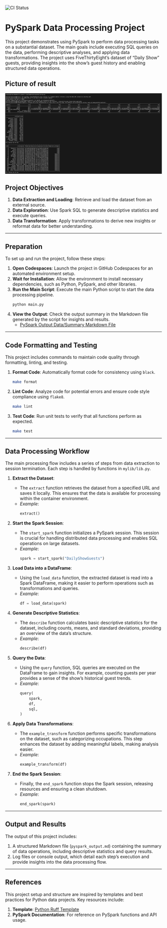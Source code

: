 ![CI Status](https://github.com/YitaoS/ids706_pyspark/actions/workflows/cicd.yml/badge.svg)
# PySpark Data Processing Project

This project demonstrates using PySpark to perform data processing tasks on a substantial dataset. The main goals include executing SQL queries on the data, performing descriptive analyses, and applying data transformations. The project uses FiveThirtyEight’s dataset of “Daily Show” guests, providing insights into the show’s guest history and enabling structured data operations.

## Picture of result
![alt text](image.png)

## Project Objectives

1. **Data Extraction and Loading**: Retrieve and load the dataset from an external source.
2. **Data Exploration**: Use Spark SQL to generate descriptive statistics and execute queries.
3. **Data Transformation**: Apply transformations to derive new insights or reformat data for better understanding.

---

## Preparation

To set up and run the project, follow these steps:

1. **Open Codespaces**: Launch the project in GitHub Codespaces for an automated environment setup.
2. **Wait for Installation**: Allow the environment to install necessary dependencies, such as Python, PySpark, and other libraries.
3. **Run the Main Script**: Execute the main Python script to start the data processing pipeline.
   ```bash
   python main.py
   ```
4. **View the Output**: Check the output summary in the Markdown file generated by the script for insights and results.
   - [PySpark Output Data/Summary Markdown File](pyspark_output.md)

---

## Code Formatting and Testing

This project includes commands to maintain code quality through formatting, linting, and testing.

1. **Format Code**: Automatically format code for consistency using `black`.
   ```bash
   make format
   ```
2. **Lint Code**: Analyze code for potential errors and ensure code style compliance using `flake8`.
   ```bash
   make lint
   ```
3. **Test Code**: Run unit tests to verify that all functions perform as expected.
   ```bash
   make test
   ```

---

## Data Processing Workflow

The main processing flow includes a series of steps from data extraction to session termination. Each step is handled by functions in `mylib/lib.py`.

1. **Extract the Dataset**: 
   - The `extract` function retrieves the dataset from a specified URL and saves it locally. This ensures that the data is available for processing within the container environment.
   - *Example*:
     ```python
     extract()
     ```

2. **Start the Spark Session**: 
   - The `start_spark` function initializes a PySpark session. This session is crucial for handling distributed data processing and enables SQL operations on large datasets.
   - *Example*:
     ```python
     spark = start_spark("DailyShowGuests")
     ```

3. **Load Data into a DataFrame**: 
   - Using the `load_data` function, the extracted dataset is read into a Spark DataFrame, making it easier to perform operations such as transformations and queries.
   - *Example*:
     ```python
     df = load_data(spark)
     ```

4. **Generate Descriptive Statistics**:
   - The `describe` function calculates basic descriptive statistics for the dataset, including counts, means, and standard deviations, providing an overview of the data’s structure.
   - *Example*:
     ```python
     describe(df)
     ```

5. **Query the Data**:
   - Using the `query` function, SQL queries are executed on the DataFrame to gain insights. For example, counting guests per year provides a sense of the show’s historical guest trends.
   - *Example*:
     ```python
     query(
         spark,
         df,
         sql,
     )
     ```

6. **Apply Data Transformations**:
   - The `example_transform` function performs specific transformations on the dataset, such as categorizing occupations. This step enhances the dataset by adding meaningful labels, making analysis easier.
   - *Example*:
     ```python
     example_transform(df)
     ```

7. **End the Spark Session**:
   - Finally, the `end_spark` function stops the Spark session, releasing resources and ensuring a clean shutdown.
   - *Example*:
     ```python
     end_spark(spark)
     ```

---

## Output and Results

The output of this project includes:
1. A structured Markdown file (`pyspark_output.md`) containing the summary of data operations, including descriptive statistics and query results.
2. Log files or console output, which detail each step’s execution and provide insights into the data processing flow.

---

## References

This project setup and structure are inspired by templates and best practices for Python data projects. Key resources include:

1. **Template**: [Python Ruff Template](https://github.com/nogibjj/python-ruff-template)
2. **PySpark Documentation**: For reference on PySpark functions and API usage.

